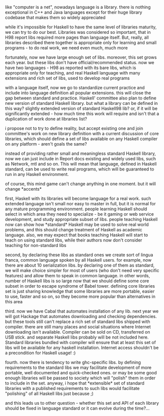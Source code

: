
like "computer is a net", nowadays language is a library. there is
nothing exceptional in C++ and Java languages except for their huge
library codebase that makes them so widely appreciated



while it's impossible for Haskell to have the same level of libraries
maturity, we can try to do our best. Libraries was considered so
important, that in H98 report libs required more pages than language
itself. But, really, all libraries described there together is
appropriate only for learning and small programs - to do real work, we
need even much, much more



fortunately, now we have large enough set of libs. moreover, this set
grows each year. but these libs don't have official/recommended
status. now we have two languages - H98 as reported with its bare
libs, which is appropriate only for teaching, and real Haskell
language with many extensions and rich set of libs, used to develop
real programs



with a language itself, now we go to standardize current practice and
include into language definition all popular extensions. this will
close the gap between standard and practice. Haskell' committee also
plan to define new version of standard Haskell library. but what a
library can be defined in this way? slightly extended version of
standard Haskell98 lib? or, if it will be significantly extended - how
much time this work will require and isn't that a duplication of work
done at libraries list?



i propose not to try to define reality, but accept existing one and
join committee's work on new library definition with a current
discussion of core libraries, which should define a set of libs
available on any Haskell compiler on any platform - aren't goals the
same?



instead of providing rather small and meaningless standard Haskell
library, now we can just include in Report docs existing and widely
used libs, such as Network, mtl and so on. This will mean that
language, defined in Haskell standard, can be used to write real
programs, which will be guaranteed to run in any Haskell environment.



of course, this mind game can't change anything in one moment. but it
will change \*accents\* 



first, Haskell with its libraries will become language for a real
work. such extended language isn't small nor easy to master in full,
but it is normal for any mature programming environment. people
learning Haskell should select in which area they need to specialize -
be it gaming or web service development, and study appropriate subset
of libs. people teaching Haskell now can show how \*standard\* Haskell may
be used to solve real world problems, and this should change treatment
of Haskell as academic language. also, we may expect that books
teaching Haskell will start to teach on using standard libs, while
their authors now don't consider teaching for non-standard libs



second, by declaring these libs as standard ones we create sort of
lingua franca, common language spoken by all Haskell users. for
example, now there are about 10 serialization libs. by declaring one of
them as standard, we will make choice simpler for most of users (who
don't need very specific features) and allow them to speak in common
language. in other words, number of Haskell libs is so large now that
we should define some core subset in order to escape syndrome of Babel tower.
defining core libraries set is just sharing knowledge that some
libraries are more portable, easier to use, faster and so on, so they
become more popular than alternatives in this area



third. now we have Cabal that automates installation of any lib. next
year we will got Hackage that automates downloading and checking
dependencies. but these tools still can't replace a rich set of
standard libs shipped with compiler. there are still many places and
social situations where Internet downloading isn't available. Compiler
can be sold on CD, transferred on USB stick. and separate Haskell libs
probably will be not included here. Standard libraries bundled with
compiler will ensure that at least this set of libs will be available
for any haskell installation. Internet access shouldn't be a
precondition for Haskell usage! :)



fourth. now there is tendency to write ghc-specific libs. by defining
requirements to the standard libs we may facilitate development of
more portable, well documented and quick-checked ones. or may be some
good enough libraries will be passed to society which will "polish"
them in order to include in the set. anyway, i hope that \*extensible\*
set of standard libraries with a published requirements to such libs
would facilitate "polishing" of all Haskell libs just because ;)



and this leads us to other question - whether this set and API of each
library should be fixed in language standard or it can evolve during
the time?...


